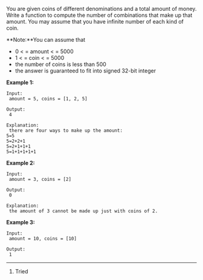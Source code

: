 You are given coins of different denominations and a total amount of money. Write a function to compute the number of combinations that make up that amount. You may assume that you have infinite number of each kind of coin.

**Note:**You can assume that

* 0 
  &lt;
  = amount 
  &lt;
  = 5000
* 1 
  &lt;
  = coin 
  &lt;
  = 5000
* the number of coins is less than 500
* the answer is guaranteed to fit into signed 32-bit integer



**Example 1:**

```
Input:
 amount = 5, coins = [1, 2, 5]

Output:
 4

Explanation:
 there are four ways to make up the amount:
5=5
5=2+2+1
5=2+1+1+1
5=1+1+1+1+1

```



**Example 2:**

```
Input:
 amount = 3, coins = [2]

Output:
 0

Explanation:
 the amount of 3 cannot be made up just with coins of 2.

```



**Example 3:**

```
Input:
 amount = 10, coins = [10] 

Output:
 1
```





---



1. Tried 




